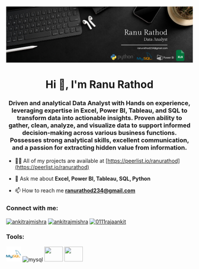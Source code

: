 ![logo](https://github.com/ranurathod234/ranurathod234/blob/main/banners.png)
<h1 align="center">Hi 👋, I'm Ranu Rathod</h1>
<h3 align="center">Driven and analytical Data Analyst with Hands on experience, leveraging expertise in Excel, Power BI, Tableau, and SQL to transform data into actionable insights. Proven ability to gather, clean, analyze, and visualize data to support informed decision-making across various business functions. Possesses strong analytical skills, excellent communication, and a passion for extracting hidden value from information.</h3>

- 👨‍💻 All of my projects are available at [https://peerlist.io/ranurathod](https://peerlist.io/ranurathod)

- 💬 Ask me about **Excel, Power BI, Tableau, SQL, Python**

- 📫 How to reach me **ranurathod234@gmail.com**

<h3 align="left">Connect with me:</h3>
<p align="left">
<a href="https://www.linkedin.com/in/ranu-rathod-586120304/" target="blank"><img align="center" src="https://raw.githubusercontent.com/rahuldkjain/github-profile-readme-generator/master/src/images/icons/Social/linked-in-alt.svg" alt="ankitrajmishra" height="30" width="40" /></a>
<a href="https://kaggle.com/ranurathod" target="blank"><img align="center" src="https://raw.githubusercontent.com/rahuldkjain/github-profile-readme-generator/master/src/images/icons/Social/kaggle.svg" alt="ankitrajmishra" height="30" width="40" /></a>
<a href="https://www.hackerrank.com/ranurathod234" target="blank"><img align="center" src="https://raw.githubusercontent.com/rahuldkjain/github-profile-readme-generator/master/src/images/icons/Social/hackerrank.svg" alt="0111rajaankit" height="30" width="40" /></a>
</p>


<h3 align="left">Tools:</h3>
<p align="left"> 
<img src="https://raw.githubusercontent.com/devicons/devicon/master/icons/mysql/mysql-original-wordmark.svg" alt="mysql" width="40" height="40"/>
<img src="https://download.logo.wine/logo/Microsoft_Excel/Microsoft_Excel-Logo.wine.png" alt="mysql" width="50" height="40"/>
<img src="https://info.railsentinel.co.uk/wp-content/uploads/2023/02/PowerBI-Logo.png" width="50" height="40"/>
<img src="https://webobjects2.cdw.com/is/image/CDW/3678930?$product-main$" width="50" height="40"/>
